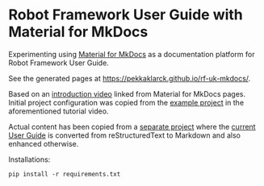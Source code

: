 # Robot Framework User Guide with Material for MkDocs

Experimenting using [Material for MkDocs](https://squidfunk.github.io/mkdocs-material/) 
as a documentation platform for Robot Framework User Guide.

See the generated pages at https://pekkaklarck.github.io/rf-uk-mkdocs/.

Based on an [introduction video](https://www.youtube.com/watch?v=Q-YA_dA8C20)
linked from Material for MkDocs pages. Initial project configuration was
copied from the [example project](https://github.com/james-willett/mkdocs-material-youtube-tutorial)
in the aforementioned tutorial video.

Actual content has been copied from a [separate project](https://github.com/alexkread/rfuserguide/)
where the [current User Guide](https://robotframework.org/robotframework/latest/RobotFrameworkUserGuide.html)
is converted from reStructuredText to Markdown and also enhanced otherwise. 

Installations:

    pip install -r requirements.txt

